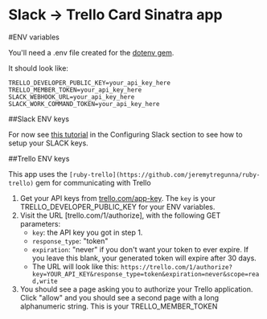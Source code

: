 Slack -> Trello Card Sinatra app
========

#ENV variables

You'll need a .env file created for the [dotenv gem](https://github.com/bkeepers/dotenv). 

It should look like:
```
TRELLO_DEVELOPER_PUBLIC_KEY=your_api_key_here
TRELLO_MEMBER_TOKEN=your_api_key_here
SLACK_WEBHOOK_URL=your_api_key_here
SLACK_WORK_COMMAND_TOKEN=your_api_key_here
```

##Slack ENV keys

For now see [this tutorial](http://www.medivo.com/blog/slack-slash-command-to-trello/) in the Configuring Slack section to see how to setup your SLACK keys. 

##Trello ENV keys

This app uses the `[ruby-trello](https://github.com/jeremytregunna/ruby-trello)` gem for communicating with Trello

1. Get your API keys from [trello.com/app-key](https://trello.com/app-key). The `key` is your TRELLO_DEVELOPER_PUBLIC_KEY for your ENV variables.
2. Visit the URL [trello.com/1/authorize], with the following GET parameters:
    - `key`: the API key you got in step 1.
    - `response_type`: "token"
    - `expiration`: "never" if you don't want your token to ever expire. If you leave this blank,
       your generated token will expire after 30 days.
    - The URL will look like this:
      `https://trello.com/1/authorize?key=YOUR_API_KEY&response_type=token&expiration=never&scope=read,write`
3. You should see a page asking you to authorize your Trello application. Click "allow" and you should see a second page with a long alphanumeric string. This is your TRELLO_MEMBER_TOKEN


